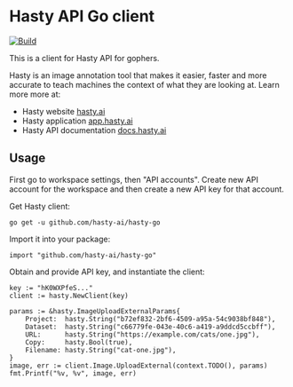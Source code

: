 # Hasty API Go client

[![Build](https://github.com/hasty-ai/hasty-go/workflows/Build/badge.svg)](https://github.com/hasty-ai/hasty-go/actions)

This is a client for Hasty API for gophers.

Hasty is an image annotation tool that makes it easier, faster and more accurate to teach machines the context of what they are looking at. Learn more more at:
- Hasty website [hasty.ai](https://hasty.ai)
- Hasty application [app.hasty.ai](https://app.hasty.ai)
- Hasty API documentation [docs.hasty.ai](https://docs.hasty.ai)

## Usage

First go to workspace settings, then "API accounts". Create new API account for the workspace and then create a new API key for that account.

Get Hasty client:
```
go get -u github.com/hasty-ai/hasty-go
```
Import it into your package:
```
import "github.com/hasty-ai/hasty-go"
```
Obtain and provide API key, and instantiate the client:
```
key := "hK0WXPfeS..."
client := hasty.NewClient(key)

params := &hasty.ImageUploadExternalParams{
	Project:  hasty.String("b72ef832-2bf6-4509-a95a-54c9038bf848"),
	Dataset:  hasty.String("c66779fe-043e-40c6-a419-a9ddcd5ccbff"),
	URL:      hasty.String("https://example.com/cats/one.jpg"),
	Copy:     hasty.Bool(true),
	Filename: hasty.String("cat-one.jpg"),
}
image, err := client.Image.UploadExternal(context.TODO(), params)
fmt.Printf("%v, %v", image, err)
```

